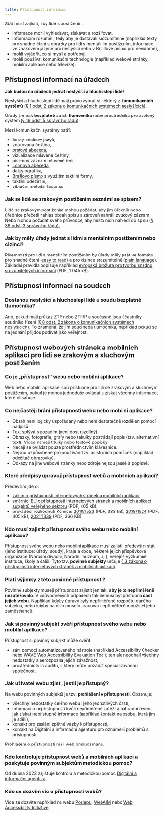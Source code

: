```yaml
---
title: Přístupnost informací
---
```


Stát musí zajistit, aby lidé s postižením:

- informace mohli vyhledávat, získávat a rozšiřovat,
- informacím rozuměli, tedy aby je dostávali srozumitelně (například texty pro snadné čtení s obrázky pro lidi s mentálním postižením, informace ve znakovém jazyce pro neslyšící nebo v Braillově písmu pro nevidomé),
- mohli vyjádřit, co si myslí a potřebují,
- mohli používat komunikační technologie (například webové stránky, mobilní aplikace nebo televize).

## Přístupnost informací na úřadech

**Jak budou na úřadech jednat neslyšící a hluchoslepí lidé?**

Neslyšící a hluchoslepí lidé mají právo vybrat si některý z **komunikačních systémů** [(§ 1 odst. 2 zákona o komunikačních systémech neslyšících](https://www.e-sbirka.cz/sb/1998/155#par_1-odst_2)).

Úřady jim pak **bezplatně** zajistí **tlumočníka** nebo prostředníka pro zvolený systém [(§ 16 odst. 5 správního řádu](https://www.e-sbirka.cz/sb/2004/500#par_16-odst_5)).

Mezi komunikační systémy patří:

- český znakový jazyk,
- znakovaná čeština,
- [prstová abeceda](http://ruce.cz/clanky/3-prstova-abeceda),
- vizualizace mluvené češtiny,
- písemný záznam mluvené řeči,
- [Lormova abeceda](https://www.lorm.cz/legacy/HMN2/obsahCD/neveslo/komunikace.html#lormova-abeceda),
- daktylografika,
- [Braillovo písmo](https://www.lorm.cz/legacy/HMN2/obsahCD/neveslo/komunikace.html#braillovo-pismo) s využitím taktilní formy,
- taktilní odezírání,
- vibrační metoda Tadoma.

### Jak se lidé se zrakovým postižením seznámí se spisem?

Lidé se zrakovým postižením mohou požádat, aby jim úředník nebo úřednice přečetli nahlas obsah spisu a zároveň nahráli zvukový záznam. Nebo mohou požádat svého průvodce, aby místo nich nahlédl do spisu ([§ 38 odst. 3 správního řádu).](https://www.e-sbirka.cz/sb/2004/500#par_38-odst_3)

### Jak by měly úřady jednat s lidmi s mentálním postižením nebo cizinci?

Písemnosti pro lidi s mentálním postižením by úřady měly psát ve formátu pro snadné čtení ([easy to read](https://easyread.tech/blogs/blog/easy-read-simple-english-explained?srsltid=AfmBOopoodIT9u51gF5DUqnAWVY9JeOaMXj0XHGRNnrT0jkHGhMTxrRg)) a pro cizince srozumitelně ([plain language](https://easyread.tech/blogs/blog/easy-read-simple-english-explained?srsltid=AfmBOopoodIT9u51gF5DUqnAWVY9JeOaMXj0XHGRNnrT0jkHGhMTxrRg)). Základní pravidla popisuje například [evropská brožura pro tvorbu snadno srozumitelných informací](https://www.inclusion-europe.eu/wp-content/uploads/2017/06/CZ_Information_for_all.pdf) (PDF, 1 045 kB).

## Přístupnost informací na soudech

### Dostanou neslyšící a hluchoslepí lidé u soudu bezplatně tlumočníka?

Ano, pokud mají průkaz ZTP nebo ZTP/P a současně jsou účastníky soudního řízení ([§ 8 odst. 2 zákona o komunikačních systémech neslyšících).](https://www.e-sbirka.cz/sb/1998/155#par_8-odst_2) To znamená, že jim soud nedá tlumočníka, například pokud se na jednání přijdou podívat jako veřejnost.

## Přístupnost webových stránek a mobilních aplikací pro lidi se zrakovým a sluchovým postižením

### Co je „přístupnost“ webu nebo mobilní aplikace?

Web nebo mobilní aplikace jsou přístupné pro lidi se zrakovým a sluchovým postižením, pokud je mohou jednoduše ovládat a získat všechny informace, které obsahuje.

### Co nejčastěji brání přístupnosti webu nebo mobilní aplikace?

- Obsah není logicky uspořádaný nebo není dostatečně rozdělen pomocí nadpisů.
- Text splývá s pozadím (není dost rozdílný).
- Obrázky, fotografie, grafy nebo tabulky postrádají popis (tzv. alternativní text). Videa nemají titulky nebo textové popisky.
- Nedají se ovládat pouze prostřednictvím klávesnice.
- Nejsou uzpůsobené pro používání tzv. asistivních pomůcek (například odečítač obrazovky).
- Odkazy na jiné webové stránky nebo zdroje nejsou jasné a popisné.

### Které předpisy upravují přístupnost webů a mobilních aplikací?

Především jde o:

- [zákon o přístupnosti internetových stránek a mobilních aplikací](https://www.e-sbirka.cz/sb/2019/99),
- [směrnici EU o přístupnosti internetových stránek a mobilních aplikací subjektů veřejného sektoru](https://eur-lex.europa.eu/legal-content/CS/TXT/PDF/?uri=CELEX:32016L2102) (PDF, 405 kB),
- prováděcí rozhodnutí Komise: [2018/1523](https://eur-lex.europa.eu/legal-content/CS/TXT/PDF/?uri=CELEX:32018D1523) (PDF, 383 kB), [2018/1524](https://eur-lex.europa.eu/legal-content/CS/TXT/PDF/?uri=CELEX:32018D1524) (PDF, 405 kB), [2021/1339](https://eur-lex.europa.eu/legal-content/CS/TXT/PDF/?uri=CELEX:32021D1339) (PDF, 366 KB).

### Kdo musí zajistit přístupnost svého webu nebo mobilní aplikace?

Přístupnost svého webu nebo mobilní aplikace musí zajistit především stát (jeho instituce: úřady, soudy), kraje a obce, některé jejich příspěvkové organizace (Národní divadlo, Národní muzeum, aj.), veřejné výzkumné instituce, školy a další. Tyto tzv. **povinné subjekty** určuje [§ 3 zákona o přístupnosti internetových stránek a mobilních aplikací](https://www.e-sbirka.cz/sb/2019/99#par_3).

### Platí výjimky z této povinné přístupnosti?

Povinné subjekty musejí přístupnost zajistit jen tak, **aby je to nepřiměřeně nezatěžovalo**. V odůvodněných případech tak nemusí být přístupná **část jejich webu**. Například kdyby úpravy byly nepřiměřené rozpočtu daného subjektu, nebo kdyby na nich muselo pracovat nepřiměřené množství jeho zaměstnanců.

### Jak si povinný subjekt ověří přístupnost svého webu nebo mobilní aplikace?

Přístupnost si povinný subjekt může ověřit:

- sám pomocí automatizovaného nástroje (například [Accessibility Checker](https://www.accessibilitychecker.org/) nebo [WAVE Web Accessibility Evaluation Tool](https://wave.webaim.org/)); ten ale neodhalí všechny nedostatky a nerozpozná jejich závažnost,
- prostřednictvím auditu, o který může požádat specializovanou společnost.

### Jak uživatel webu zjistí, jestli je přístupný?

Na webu povinných subjektů je tzv. **prohlášení o přístupnosti**. Obsahuje:

- všechny nedostatky celého webu i jeho jednotlivých částí,
- informaci o nepřístupnosti kvůli nepřiměřené zátěži a náhradní řešení, jak získat nepřístupné informace (například kontakt na osobu, která jim je sdělí),
- kontakt pro zaslání zpětné vazby k přístupnosti,
- kontakt na Digitální a informační agenturu pro oznámení problémů s přístupností.

[Prohlášení o přístupnosti](https://www.ochrance.cz/pristupnost/prohlaseni/) má i web ombudsmana.

### Kdo kontroluje přístupnost webů a mobilních aplikací a poskytuje povinným subjektům metodickou pomoc?

Od dubna 2023 zajišťuje kontrolu a metodickou pomoc [Digitální a informační agentura](https://www.dia.gov.cz/).

### Kde se dozvím víc o přístupnosti webů?

Více se dozvíte například na webu [Poslepu](https://poslepu.cz/), [WebAIM](https://webaim.org/) nebo [Web Accessibility Initiative](https://www.w3.org/WAI/).
